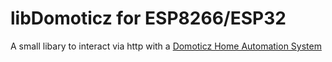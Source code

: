 # libDomoticz for ESP8266/ESP32

A small libary to interact via http with a [Domoticz Home Automation System](https://www.domoticz.com/)
